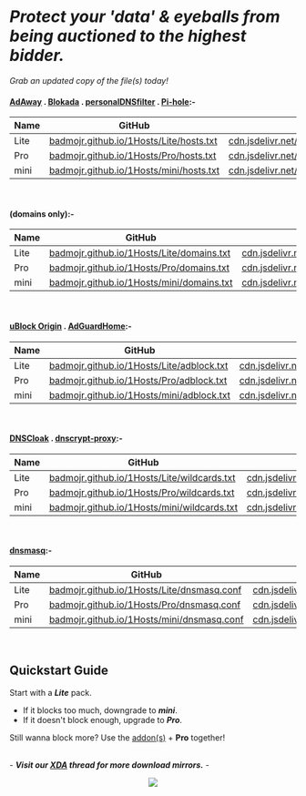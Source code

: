 # ***Protect your 'data' & eyeballs from being auctioned to the highest bidder.***<br>
*Grab an updated copy of the file(s) today!*<br>

#### **<ins>[AdAway](https://adaway.org/)</ins> . <ins>[Blokada](https://blokada.org/)</ins> . <ins>[personalDNSfilter](https://www.zenz-solutions.de/personaldnsfilter-wp/)</ins> . <ins>[Pi-hole](https://pi-hole.net/)</ins>**:-<br>
| Name  | GitHub | jsDelivr   |
|---|---|---|
| Lite  | [badmojr.github.io/1Hosts/Lite/hosts.txt](https://badmojr.github.io/1Hosts/Lite/hosts.txt)  | [cdn.jsdelivr.net/gh/badmojr/1Hosts@latest/Lite/hosts.txt](https://cdn.jsdelivr.net/gh/badmojr/1Hosts@latest/Lite/hosts.txt)  |
| Pro  | [badmojr.github.io/1Hosts/Pro/hosts.txt](https://badmojr.github.io/1Hosts/Pro/hosts.txt)  | [cdn.jsdelivr.net/gh/badmojr/1Hosts@latest/Pro/hosts.txt](https://cdn.jsdelivr.net/gh/badmojr/1Hosts@latest/Pro/hosts.txt)  |
| mini  | [badmojr.github.io/1Hosts/mini/hosts.txt](https://badmojr.github.io/1Hosts/mini/hosts.txt)  | [cdn.jsdelivr.net/gh/badmojr/1Hosts@latest/mini/hosts.txt](https://cdn.jsdelivr.net/gh/badmojr/1Hosts@latest/mini/hosts.txt)  |
<br>

#### **(domains only)**:-<br>
| Name  | GitHub | jsDelivr   |
|---|---|---|
| Lite  | [badmojr.github.io/1Hosts/Lite/domains.txt](https://badmojr.github.io/1Hosts/Lite/domains.txt)  | [cdn.jsdelivr.net/gh/badmojr/1Hosts@latest/Lite/domains.txt](https://cdn.jsdelivr.net/gh/badmojr/1Hosts@latest/Lite/domains.txt)  |
| Pro  | [badmojr.github.io/1Hosts/Pro/domains.txt](https://badmojr.github.io/1Hosts/Pro/domains.txt)  | [cdn.jsdelivr.net/gh/badmojr/1Hosts@latest/Pro/domains.txt](https://cdn.jsdelivr.net/gh/badmojr/1Hosts@latest/Pro/domains.txt)  |
| mini  | [badmojr.github.io/1Hosts/mini/domains.txt](https://badmojr.github.io/1Hosts/mini/domains.txt)  | [cdn.jsdelivr.net/gh/badmojr/1Hosts@latest/mini/domains.txt](https://cdn.jsdelivr.net/gh/badmojr/1Hosts@latest/mini/domains.txt)  |
<br>

#### **<ins>[uBlock Origin](https://github.com/gorhill/uBlock#installation)</ins> . <ins>[AdGuardHome](https://adguard.com/en/adguard-home/overview.html)</ins>**:-<br>
| Name  | GitHub | jsDelivr   |
|---|---|---|
| Lite  | [badmojr.github.io/1Hosts/Lite/adblock.txt](https://badmojr.github.io/1Hosts/Lite/adblock.txt)  | [cdn.jsdelivr.net/gh/badmojr/1Hosts@latest/Lite/adblock.txt](https://cdn.jsdelivr.net/gh/badmojr/1Hosts@latest/Lite/adblock.txt)  |
| Pro  | [badmojr.github.io/1Hosts/Pro/adblock.txt](https://badmojr.github.io/1Hosts/Pro/adblock.txt)  | [cdn.jsdelivr.net/gh/badmojr/1Hosts@latest/Pro/adblock.txt](https://cdn.jsdelivr.net/gh/badmojr/1Hosts@latest/Pro/adblock.txt)  |
| mini  | [badmojr.github.io/1Hosts/mini/adblock.txt](https://badmojr.github.io/1Hosts/mini/adblock.txt)  | [cdn.jsdelivr.net/gh/badmojr/1Hosts@latest/mini/adblock.txt](https://cdn.jsdelivr.net/gh/badmojr/1Hosts@latest/mini/adblock.txt)  |
<br>

#### **<ins>[DNSCloak](https://apps.apple.com/us/app/dnscloak-secure-dns-client/id1452162351)</ins> . <ins>[dnscrypt-proxy](https://www.dnscrypt.org/)</ins>**:-<br>
| Name  | GitHub | jsDelivr   |
|---|---|---|
| Lite  | [badmojr.github.io/1Hosts/Lite/wildcards.txt](https://badmojr.github.io/1Hosts/Lite/wildcards.txt)  | [cdn.jsdelivr.net/gh/badmojr/1Hosts@latest/Lite/wildcards.txt](https://cdn.jsdelivr.net/gh/badmojr/1Hosts@latest/Lite/wildcards.txt)  |
| Pro  | [badmojr.github.io/1Hosts/Pro/wildcards.txt](https://badmojr.github.io/1Hosts/Pro/wildcards.txt)  | [cdn.jsdelivr.net/gh/badmojr/1Hosts@latest/Pro/wildcards.txt](https://cdn.jsdelivr.net/gh/badmojr/1Hosts@latest/Pro/wildcards.txt)  |
| mini  | [badmojr.github.io/1Hosts/mini/wildcards.txt](https://badmojr.github.io/1Hosts/mini/wildcards.txt)  | [cdn.jsdelivr.net/gh/badmojr/1Hosts@latest/mini/wildcards.txt](https://cdn.jsdelivr.net/gh/badmojr/1Hosts@latest/mini/wildcards.txt)  |
<br>

#### **<ins>[dnsmasq](http://www.thekelleys.org.uk/dnsmasq/doc.html)</ins>**:-<br>
| Name  | GitHub | jsDelivr   |
|---|---|---|
| Lite  | [badmojr.github.io/1Hosts/Lite/dnsmasq.conf](https://badmojr.github.io/1Hosts/Lite/dnsmasq.conf)  | [cdn.jsdelivr.net/gh/badmojr/1Hosts@latest/Lite/dnsmasq.conf](https://cdn.jsdelivr.net/gh/badmojr/1Hosts@latest/Lite/dnsmasq.conf)  |
| Pro  | [badmojr.github.io/1Hosts/Pro/dnsmasq.conf](https://badmojr.github.io/1Hosts/Pro/dnsmasq.conf)  | [cdn.jsdelivr.net/gh/badmojr/1Hosts@latest/Pro/dnsmasq.conf](https://cdn.jsdelivr.net/gh/badmojr/1Hosts@latest/Pro/dnsmasq.conf)  |
| mini  | [badmojr.github.io/1Hosts/mini/dnsmasq.conf](https://badmojr.github.io/1Hosts/mini/dnsmasq.conf)  | [cdn.jsdelivr.net/gh/badmojr/1Hosts@latest/mini/dnsmasq.conf](https://cdn.jsdelivr.net/gh/badmojr/1Hosts@latest/mini/dnsmasq.conf)  |
<br>

**Quickstart Guide**<br>
----------------
Start with a ***Lite*** pack.<br>
- If it blocks too much, downgrade to ***mini***.<br>
- If it doesn't block enough, upgrade to ***Pro***.<br>

Still wanna block more? Use the [addon(s)](https://github.com/badmojr/1Hosts/tree/master/Pro/xtra) + **Pro** together!<br>
<br>

\- _**Visit our [XDA](https://forum.xda-developers.com/t/one-to-block-them-all-1hosts.3713360/) thread for more download mirrors.**_ \-

<p align="center">
  <a href=""><img src="http://profile-counter.glitch.me/HKJAanbajQSXcn/count.svg"></a>
</p>
